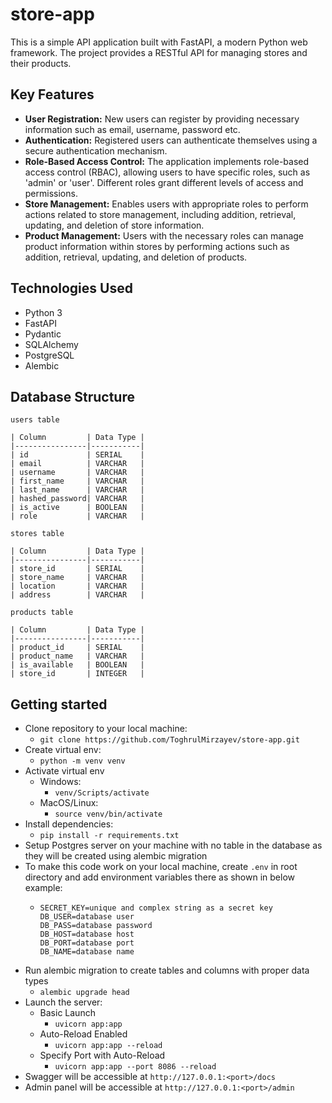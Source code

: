 # store-app

This is a simple API application built with FastAPI, a modern Python web framework. The project provides a RESTful API for managing stores and their products.

## Key Features
- **User Registration:** New users can register by providing necessary information such as email, username, password etc.
- **Authentication:** Registered users can authenticate themselves using a secure authentication mechanism.
- **Role-Based Access Control:** The application implements role-based access control (RBAC), allowing users to have specific roles, such as 'admin' or 'user'. Different roles grant different levels of access and permissions.
- **Store Management:** Enables users with appropriate roles to perform actions related to store management, including addition, retrieval, updating, and deletion of store information.
- **Product Management:** Users with the necessary roles can manage product information within stores by performing actions such as addition, retrieval, updating, and deletion of products.
## Technologies Used
- Python 3
- FastAPI
- Pydantic
- SQLAlchemy
- PostgreSQL
- Alembic

## Database Structure
```
users table

| Column         | Data Type |
|----------------|-----------|
| id             | SERIAL    |
| email          | VARCHAR   |
| username       | VARCHAR   |
| first_name     | VARCHAR   |
| last_name      | VARCHAR   |
| hashed_password| VARCHAR   |
| is_active      | BOOLEAN   |
| role           | VARCHAR   |

stores table

| Column         | Data Type |
|----------------|-----------|
| store_id       | SERIAL    |
| store_name     | VARCHAR   |
| location       | VARCHAR   |
| address        | VARCHAR   |

products table

| Column         | Data Type |
|----------------|-----------|
| product_id     | SERIAL    |
| product_name   | VARCHAR   |
| is_available   | BOOLEAN   |
| store_id       | INTEGER   |
```

## Getting started
* Clone repository to your local machine:
  * `git clone https://github.com/ToghrulMirzayev/store-app.git`
* Create virtual env:
  * `python -m venv venv`
* Activate virtual env
  * Windows:
    * `venv/Scripts/activate`
  * MacOS/Linux:
    * `source venv/bin/activate`
* Install dependencies: 
  * `pip install -r requirements.txt`
* Setup Postgres server on your machine with no table in the database as they will be created using alembic migration
* To make this code work on your local machine, create `.env` in root directory and add environment variables there as shown in below example:
  * ```
    SECRET_KEY=unique and complex string as a secret key
    DB_USER=database user
    DB_PASS=database password
    DB_HOST=database host
    DB_PORT=database port
    DB_NAME=database name
    ```
* Run alembic migration to create tables and columns with proper data types
  * `alembic upgrade head`
* Launch the server:
  * Basic Launch
    * `uvicorn app:app`
  * Auto-Reload Enabled 
    * `uvicorn app:app --reload`
  * Specify Port with Auto-Reload
    * `uvicorn app:app --port 8086 --reload`
* Swagger will be accessible at `http://127.0.0.1:<port>/docs`
* Admin panel will be accessible at `http://127.0.0.1:<port>/admin`
